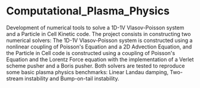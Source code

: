 # Computational_Plasma_Physics
Development of numerical tools to solve a 1D-1V Vlasov-Poisson system and a Particle in Cell Kinetic code. The project consists in constructing two numerical solvers: The 1D-1V Vlasov-Poisson system is constructed using a nonlinear coupling of Poisson's Equation and a 2D Advection Equation, and the Particle in Cell code is constructed using a coupling of Poisson's Equation and the Lorentz Force equation with the implementation of a Verlet scheme pusher and a Boris pusher. Both solvers are tested to reproduce some basic plasma physics benchmarks: Linear Landau damping, Two-stream instability and Bump-on-tail instability.
